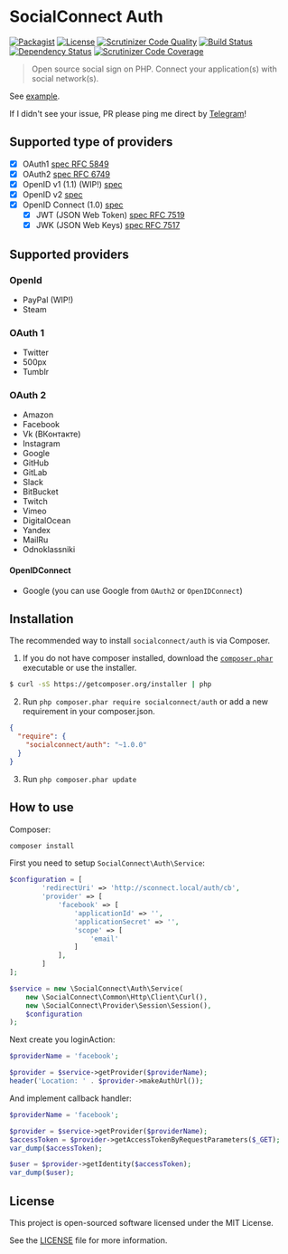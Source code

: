 SocialConnect Auth
==================

[![Packagist](https://img.shields.io/packagist/v/socialconnect/auth.svg?style=flat-square)](https://github.com/socialConnect/auth)
[![License](http://img.shields.io/packagist/l/SocialConnect/auth.svg?style=flat-square)](https://packagist.org/packages/socialconnect/auth)
[![Scrutinizer Code Quality](http://img.shields.io/scrutinizer/g/socialconnect/auth/master.svg?style=flat-square)](https://scrutinizer-ci.com/g/SocialConnect/auth/?branch=master)
[![Build Status](http://img.shields.io/travis/SocialConnect/auth.svg?style=flat-square)](https://travis-ci.org/SocialConnect/auth)
[![Dependency Status](https://www.versioneye.com/user/projects/54d7935c2bc7901e48000014/badge.svg?style=flat)](https://www.versioneye.com/user/projects/54d7935c2bc7901e48000014)
[![Scrutinizer Code Coverage](https://img.shields.io/scrutinizer/coverage/g/socialconnect/auth/master.svg?style=flat-square)](https://scrutinizer-ci.com/g/SocialConnect/auth/?branch=master)

> Open source social sign on PHP. Connect your application(s) with social network(s).

See [example](./example).

If I didn't see your issue, PR please ping me direct by [Telegram](https://telegram.me/ovrweb)!

## Supported type of providers

- [x] OAuth1 [spec RFC 5849](https://tools.ietf.org/html/rfc5849)
- [x] OAuth2 [spec RFC 6749](https://tools.ietf.org/html/rfc6749)
- [X] OpenID v1 (1.1) (WIP!) [spec](https://openid.net/specs/openid-authentication-1_1.html)
- [X] OpenID v2 [spec](http://openid.net/specs/openid-authentication-2_0.html)
- [X] OpenID Connect (1.0) [spec](http://openid.net/specs/openid-connect-core-1_0.html#OpenID.Discovery)
    - [X] JWT (JSON Web Token) [spec RFC 7519](https://tools.ietf.org/html/rfc7519)
    - [X] JWK (JSON Web Keys) [spec RFC 7517](https://tools.ietf.org/html/rfc7517)

## Supported providers

### OpenId

* PayPal (WIP!)
* Steam

### OAuth 1

* Twitter
* 500px
* Tumblr

### OAuth 2

* Amazon
* Facebook
* Vk (ВКонтакте)
* Instagram
* Google
* GitHub
* GitLab
* Slack
* BitBucket
* Twitch
* Vimeo
* DigitalOcean
* Yandex
* MailRu
* Odnoklassniki


#### OpenIDConnect

* Google (you can use Google from `OAuth2` or `OpenIDConnect`)

## Installation

The recommended way to install `socialconnect/auth` is via Composer.

1. If you do not have composer installed, download the [`composer.phar`](https://getcomposer.org/composer.phar) executable or use the installer.

``` sh
$ curl -sS https://getcomposer.org/installer | php
```

2. Run `php composer.phar require socialconnect/auth` or add a new requirement in your composer.json.

``` json
{
  "require": {
    "socialconnect/auth": "~1.0.0"
  }
}
```

3. Run `php composer.phar update`

## How to use

Composer:

```sh
composer install 
```

First you need to setup `SocialConnect\Auth\Service`:

```php
$configuration = [
        'redirectUri' => 'http://sconnect.local/auth/cb',
        'provider' => [
            'facebook' => [
                'applicationId' => '',
                'applicationSecret' => '',
                'scope' => [
                    'email'
                ]
            ],
        ]
];

$service = new \SocialConnect\Auth\Service(
    new \SocialConnect\Common\Http\Client\Curl(),
    new \SocialConnect\Provider\Session\Session(),
    $configuration
);
```

Next create you loginAction:

```php
$providerName = 'facebook';

$provider = $service->getProvider($providerName);
header('Location: ' . $provider->makeAuthUrl());
```

And implement callback handler:

```php
$providerName = 'facebook';

$provider = $service->getProvider($providerName);
$accessToken = $provider->getAccessTokenByRequestParameters($_GET);
var_dump($accessToken);

$user = $provider->getIdentity($accessToken);
var_dump($user);
```

License
-------

This project is open-sourced software licensed under the MIT License.

See the [LICENSE](LICENSE) file for more information.
